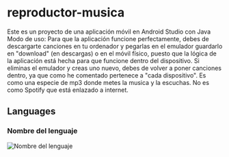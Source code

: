 # reproductor-musica
Este es un proyecto de una aplicación móvil en Android Studio con Java
Modo de uso: Para que la aplicación funcione perfectamente, debes de descargarte canciones en tu ordenador y pegarlas en el emulador guardarlo en "download" (en descargas) o en el móvil físico, puesto que la lógica de la aplicación está hecha para que funcione dentro del dispositivo.
Si eliminas el emulador y creas uno nuevo, debes de volver a poner canciones dentro, ya que como he comentado pertenece a "cada dispositivo".
Es como una especie de mp3 donde metes la musica y la escuchas. No es como Spotify que está enlazado a internet.
## Languages
### Nombre del lenguaje
![Nombre del lenguaje](https://img.shields.io/badge/Nombre_del_lenguaje-Porcentaje-color?logo=Nombre_del_lenguaje&logoColor=orange)
